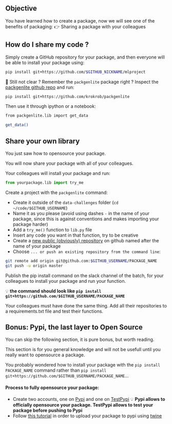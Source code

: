 ## Objective

You have learned how to create a package, now we will see one of the benefits of packaging:
👉 Sharing a package with your colleagues

## How do I share my code ?

Simply create a GitHub repository for your package, and then everyone will be able to install your package using:

```bash
pip install git+https://github.com/$GITHUB_NICKNAME/mlproject
```

🤔 Still not clear ?
Remember the `packgenlite` package right ?
Inspect the [packgenlite github repo](https://github.com/krokrob/packgenlite) and run:

```bash
pip install git+https://github.com/krokrob/packgenlite
```

Then use it through ipython or a notebook:

```bash
from packgenlite.lib import get_data

get_data()
```

## Share your own library

You just saw how to opensource your package.

You will now share your package with all of your colleagues.

Your colleagues will install your package and run:

```python
from yourpackage.lib import try_me
```

Create a project with the `packgenlite` command:
- Create it outside of the `data-challenges` folder (`cd ~/code/$GITHUB_USERNAME`)
- Name it as you please (avoid using dashes `-` in the name of your package, since this is against conventions and makes importing your package harder)
- Add a `try_me()` function to `lib.py` file
- Insert any code you want in that function, try to be creative
- Create a [new public (obviously) repository](https://github.com/new) on github named after the name of your package
- Choose `... or push an existing repository from the command line`:

```bash
git remote add origin git@github.com:$GITHUB_USERNAME/PACKAGE_NAME
git push -u origin master
```

Publish the pip install command on the slack channel of the batch, for your colleagues to install your package and run your function.

💡 __the command should look like `pip install git+https://github.com/$GITHUB_USERNAME/PACKAGE_NAME`__

Your colleagues must have done the same thing. Add all their repositories to a requirements.txt file and test their functions.

## Bonus: Pypi, the last layer to Open Source

You can skip the following section, it is pure bonus, but worth reading.

This section is for you general knowledge and will not be usefull until you really want to opensource a package.

You probably wondered how to install your package with the `pip install PACKAGE_NAME` command rather than `pip install git+https://github.com/$GITHUB_USERNAME/PACKAGE_NAME`...

#### Process to fully opensource your package:

- Create two accounts, one on [Pypi](https://pypi.org/account/register/) and one on [TestPypi](https://test.pypi.org/account/register/)
💡 __Pypi allows to officially opensource your package. TestPypi allows to test your package before pushing to Pypi__
- Follow [this tutorial](https://anweshadas.in/how-to-upload-a-package-in-pypi-using-twine/) in order to upload your package to pypi using [twine](https://twine.readthedocs.io/en/latest/)
